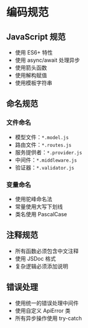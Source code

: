 # 编码规范

## JavaScript 规范
- 使用 ES6+ 特性
- 使用 async/await 处理异步
- 使用箭头函数
- 使用解构赋值
- 使用模板字符串

## 命名规范
### 文件命名
- 模型文件：`*.model.js`
- 路由文件：`*.routes.js`
- 服务提供者：`*.provider.js`
- 中间件：`*.middleware.js`
- 验证器：`*.validator.js`

### 变量命名
- 使用驼峰命名法
- 常量使用大写下划线
- 类名使用 PascalCase

## 注释规范
- 所有函数必须包含中文注释
- 使用 JSDoc 格式
- 复杂逻辑必须添加说明

## 错误处理
- 使用统一的错误处理中间件
- 使用自定义 ApiError 类
- 所有异步操作使用 try-catch 